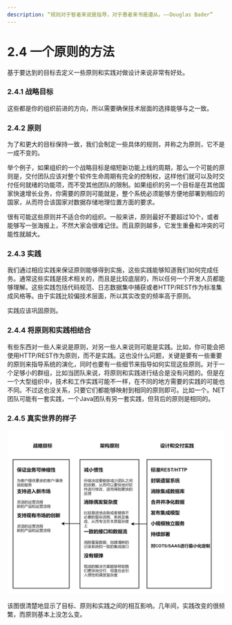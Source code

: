 ```yaml
---
description: “规则对于智者来说是指导，对于愚者来书是遵从。——Douglas Bader”
---
```


# 2.4 一个原则的方法

基于要达到的目标去定义一些原则和实践对做设计来说非常有好处。

### 2.4.1 战略目标

这些都是你的组织前进的方向，所以需要确保技术层面的选择能够与之一致。

### 2.4.2 原则

为了和更大的目标保持一致，我们会制定一些具体的规则，并称之为原则，它不是一成不变的。

举个例子，如果组织的一个战略目标是缩短新功能上线的周期，那么一个可能的原则是，交付团队应该对整个软件生命周期有完全的控制权，这样他们就可以及时交付任何就绪的功能项，而不受其他团队的限制。如果组织的另一个目标是在其他国家快速增长业务，你需要的原则可能就是，整个系统必须能够方便地部署到相应的国家，从而符合该国家对数据存储地理位置方面的要求。

很有可能这些原则并不适合你的组织。一般来讲，原则最好不要超过10个，或者能够写一张海报上，不然大家会很难记住。而且原则越多，它发生重叠和冲突的可能性就越大。

### 2.4.3 实践

我们通过相应实践来保证原则能够得到实施，这些实践能够知道我们如何完成任务。通常这些实践是技术相关的，而且是比较底层的，所以任何一个开发人员都能够理解。这些实践包括代码规范、日志数据集中捕获或者HTTP/REST作为标准集成风格等。由于实践比较偏技术层面，所以其实改变的频率高于原则。

实践应该巩固原则。

### 2.4.4 将原则和实践相结合

​有些东西对一些人来说是原则，对另一些人来说则可能是实践。比如，你可能会把使用HTTP/REST作为原则，而不是实践。这也没什么问题，关键是要有一些重要的原则来指导系统的演化，同时也要有一些细节来指导如何实现这些原则。对于一个足够小的群组，比如当团队来说，将原则和实践进行结合是没有问题的。但是在一个大型组织中，技术和工作实践可能不一样，在不同的地方需要的实践的可能也不同。不过这也没关系，只要它们都能够映射到相同的原则即可。比如一个。NET团队可能有一套实践，一个Java团队有另一套实践，但背后的原则是相同的。

### 2.4.5 真实世界的样子

![2-1：原则和实践的真实例子](../../../.gitbook/assets/2-1：原则和实践的真事例子.png)

该图很清楚地显示了目标、原则和实践之间的相互影响。几年间，实践改变的很频繁，而原则基本上没怎么变。
